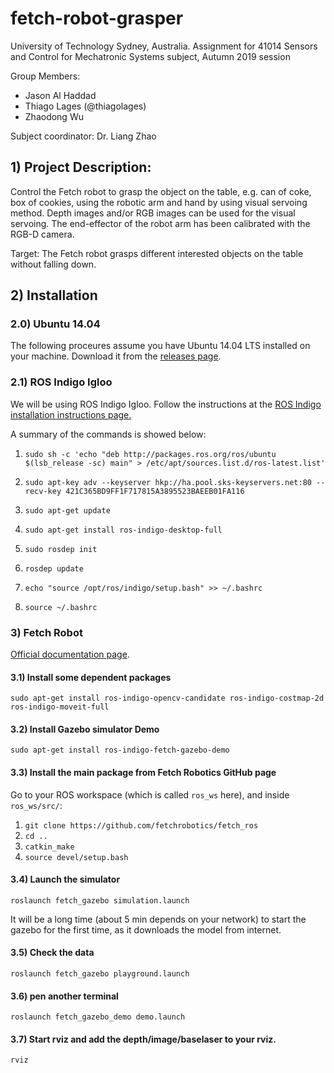 # fetch-robot-grasper

University of Technology Sydney, Australia.
Assignment for 41014 Sensors and Control for Mechatronic Systems subject, Autumn 2019 session

Group Members:
 - Jason Al Haddad 
 - Thiago Lages  (@thiagolages)
 - Zhaodong Wu 
 
Subject coordinator: Dr. Liang Zhao

## 1) Project Description: ##
Control the Fetch robot to grasp the object on the table, e.g. can of coke, box of cookies, using the robotic arm and hand by
using visual servoing method. Depth images and/or RGB images can be used for the visual servoing. The end-effector of the robot arm has been calibrated with the RGB-D camera.

Target: The Fetch robot grasps different interested objects on the table without falling down.

## 2) Installation ##

### 2.0) Ubuntu 14.04

The following proceures assume you have Ubuntu 14.04 LTS installed on your machine. Download it from the [releases page](http://releases.ubuntu.com/).
 
### 2.1) ROS Indigo Igloo

We will be using ROS Indigo Igloo. Follow the instructions at the [ROS Indigo installation instructions page.](http://wiki.ros.org/indigo/Installation/Ubuntu)

A summary of the commands is showed below:

1) `sudo sh -c 'echo "deb http://packages.ros.org/ros/ubuntu $(lsb_release -sc) main" > /etc/apt/sources.list.d/ros-latest.list'`

2) `sudo apt-key adv --keyserver hkp://ha.pool.sks-keyservers.net:80 --recv-key 421C365BD9FF1F717815A3895523BAEEB01FA116`

3) `sudo apt-get update`

4) `sudo apt-get install ros-indigo-desktop-full`

5) `sudo rosdep init`

6) `rosdep update`

7) `echo "source /opt/ros/indigo/setup.bash" >> ~/.bashrc`

8) `source ~/.bashrc`

### 3) Fetch Robot

[Official documentation page](https://docs.fetchrobotics.com/).

#### 3.1) Install some dependent packages
`sudo apt-get install ros-indigo-opencv-candidate ros-indigo-costmap-2d ros-indigo-moveit-full`

#### 3.2) Install Gazebo simulator Demo
`sudo apt-get install ros-indigo-fetch-gazebo-demo`

#### 3.3) Install the main package from Fetch Robotics GitHub page

Go to your ROS workspace (which is called `ros_ws` here), and inside `ros_ws/src/`: 
1) `git clone https://github.com/fetchrobotics/fetch_ros`
2) `cd ..`
3) `catkin_make`
4) `source devel/setup.bash`

#### 3.4) Launch the simulator
`roslaunch fetch_gazebo simulation.launch`

It will be a long time (about 5 min depends on your network) to start the gazebo for the first time, as it downloads the model from internet.
#### 3.5) Check the data
`roslaunch fetch_gazebo playground.launch`
#### 3.6) pen another terminal
`roslaunch fetch_gazebo_demo demo.launch`
#### 3.7) Start rviz and add the depth/image/baselaser to your rviz.
`rviz`
